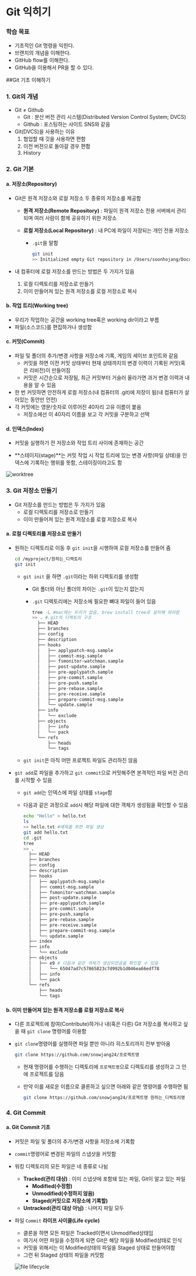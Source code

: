 # Git 익히기

### 학습 목표

* 기초적인 Git 명령을 익힌다.
* 브랜치의 개념을 이해한다.
* GitHub flow를 이해한다.
* GitHub을 이용해서 PR을 할 수 있다.



##Git 기초 이해하기

### 1. Git의 개념

* Git ≠ Github
  * Git : 분산 버전 관리 시스템(Distributed Version Control System; DVCS)
  * Github : 포스팅하는 사이트 SNS와 같음
* Git(DVCS)을 사용하는 이유
  1. 협업할 때 깃을 사용하면 편함
  2. 이전 버젼으로 돌아갈 경우 편함
  3. History



### 2. Git 기본

#### a. 저장소(Repository)

* Git은 원격 저장소와 로컬 저장소 두 종류의 저장소를 제공함
  * **원격 저장소(Remote Repository)** : 파일이 원격 저장소 전용 서버에서 관리되며 여러 사람이 함께 공유하기 위한 저장소

  * **로컬 저장소(Local Repository)** : 내 PC에 파일이 저장되는 개인 전용 저장소

    * `.git`을 말함

      ```bash
      git init
      >> Initialized empty Git repository in /Users/soonhojang/Documents/myProject/temp/.git/ # 여기보면 .git에 깃 레포를 초기화 함
      ```

* 내 컴퓨터에 로컬 저장소를 만드는 방법은 두 가지가 있음

  1. 로컬 디렉토리를 저장소로 만들기
  2. 이미 만들어져 있는 원격 저장소를 로컬 저장소로 복사

#### b. 작업 트리(Working tree)

- 우리가 작업하는 공간을 working tree혹은 working dir이라고 부름
- 파일(소스코드)를 편집하거나 생성함

#### c. 커밋(Commit)

* 파일 및 폴더의 추가/변경 사항을 저장소에 기록, 게임의 세이브 포인트와 같음
  * 커밋을 하면 이전 커밋 상태부터 현재 상태까지의 변경 이력이 기록된 커밋(혹은 리비전)이 만들어짐
  * 커밋은 시간순으로 저장됨, 최근 커밋부터 거슬러 올라가면 과거 변경 이력과 내용을 알 수 있음
* 한 번 커밋하면 안전하게 로컬 저장소(내 컴퓨터의 .git)에 저장이 됨(내 컴퓨터가 살아있는 동안만 안전)
* 각 커밋에는 영문/숫자로 이루어진 40자리 고유 이름이 붙음
  * 저장소에선 이 40자리 이름을 보고 각 커밋을 구분하고 선택

#### d. 인덱스(Index)

*  커밋을 실행하기 전 저장소와 작업 트리 사이에 존재하는 공간

* **스테이지(stage)**는  커밋 작업 시 작업 트리에 있는 변경 사항(파일 상태)을 인덱스에 기록하는 행위를 뜻함, 스테이징이라고도 함

![worktree](https://backlog.com/git-tutorial/kr/img/post/intro/capture_intro1_4_1.png)



### 3. Git 저장소 만들기

- Git 저장소를 만드는 방법은 두 가지가 있음
  - 로컬 디렉토리를 저장소로 만들기
  - 이미 만들어져 있는 원격 저장소를 로컬 저장소로 복사

#### a. 로컬 디렉토리를 저장소로 만들기

* 원하는 디렉토리로 이동 후 `git init`을 시행하여 로컬 저장소를 만들어 줌

  ```bash
  cd /myproject/원하는_디렉토리
  git init
  ```
  * `git init` 을 하면 `.git`이라는 하위 디렉토리를 생성함

    * Git 폴더와 아닌 폴더의 차이는 `.git`이 있는지 없는지

    * `.git` 디렉토리에는 저장소에 필요한 뼈대 파일이 들어 있음

      ```bash
      tree -L #mac에는 트리가 없음, brew install tree로 설치해 줘야함
      >> . #.git의 디렉토리 구조
        ├── HEAD
        ├── branches
        ├── config
        ├── description
        ├── hooks
        │   ├── applypatch-msg.sample
        │   ├── commit-msg.sample
        │   ├── fsmonitor-watchman.sample
        │   ├── post-update.sample
        │   ├── pre-applypatch.sample
        │   ├── pre-commit.sample
        │   ├── pre-push.sample
        │   ├── pre-rebase.sample
        │   ├── pre-receive.sample
        │   ├── prepare-commit-msg.sample
        │   └── update.sample
        ├── info
        │   └── exclude
        ├── objects
        │   ├── info
        │   └── pack
        └── refs
            ├── heads
            └── tags
      ```

  * `git init`은 아직 어떤 프로젝트 파일도 관리하진 않음

* `git add`로 파일을 추가하고 `git commit`으로 커밋해주면 본격적인 파일 버전 관리를 시작할 수 있음

  * `git add`는 인덱스에 파일 상태를 `stage`함

  * 다음과 같은 과정으로 `add`시 해당 파일에 대한 객체가 생성됨을 확인할 수 있음

    ```bash
    echo "Hello" > hello.txt
    ls
    >> hello.txt #예제를 위한 파일 생성
    git add hello.txt
    cd .git
    tree
    >> .
      ├── HEAD
      ├── branches
      ├── config
      ├── description
      ├── hooks
      │   ├── applypatch-msg.sample
      │   ├── commit-msg.sample
      │   ├── fsmonitor-watchman.sample
      │   ├── post-update.sample
      │   ├── pre-applypatch.sample
      │   ├── pre-commit.sample
      │   ├── pre-push.sample
      │   ├── pre-rebase.sample
      │   ├── pre-receive.sample
      │   ├── prepare-commit-msg.sample
      │   └── update.sample
      ├── index
      ├── info
      │   └── exclude
      ├── objects
      │   ├── e9 # 다음과 같은 객체가 생성되었음을 확인할 수 있음
      │   │   └── 65047ad7c57865823c7d992b1d046ea66edf78
      │   ├── info
      │   └── pack
      └── refs
          ├── heads
          └── tags
    ```

#### b. 이미 만들어져 있는 원격 저장소를 로컬 저장소로 복사

* 다른 프로젝트에 참여(Contribute)하거나 내(혹은 다른) Git 저장소를 복사하고 싶을 때 `git clone` 명령어를 이용함

* `git clone`명령어를 실행하면 파일 뿐만 아니라 히스토리까지 전부 받아옴

  ```bash
  git clone https://github.com/snowjang24/프로젝트명
  ```

  * 현재 명령어를 수행하는 디렉토리에 `프로젝트명`으로 디렉토리를 생성하고 그 안에 프로젝트를 담음

  * 만약 이를 새로운 이름으로 클론하고 싶으면 아래와 같은 명령어를 수행하면 됨

    ```bash
    git clone https://github.com/snowjang24/프로젝트명 원하는_디렉토리명
    ```



### 4. Git Commit

#### a. Git Commit 기초

* 커밋은 파일 및 폴더의 추가/변경 사항을 저장소에 기록함
* `commit`명령어로 변경된 파일의 스냅샷을 커밋함 

* 워킹 디렉토리의 모든 파일은 네 종류로 나뉨

  * **Tracked(관리 대상)** : 이미 스냅샷에 포함돼 있는 파일, Git이 알고 있는 파일
    * **Modified(수정함)**
    * **Unmodified(수정하지 않음)**
    * **Staged(커밋으로 저장소에 기록할)**
  * **Untracked(관리 대상 아님)** : 나머지 파일 모두

* 파일 `Commit` **라이프 사이클(Life cycle)**

  * 클론을 하면 모든 파일은 Tracked이면서 Unmodified상태임
  * 여기서 어떤 파일을 수정하게 되면 Git은 해당 파일을 Modified상태로 인식
  * 커밋을 위해서는 이 Modified상태의 파일을 Staged 상태로 만들어야함
  * 그런 뒤 Staged 상태의 파일을 커밋함

  ![file lifecycle](https://git-scm.com/book/en/v2/images/lifecycle.png)
